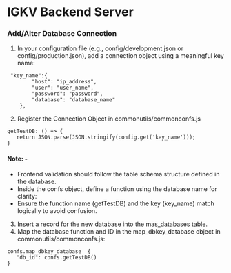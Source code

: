 # IGKV Backend Server

### Add/Alter Database Connection

1. In your configuration file (e.g., config/development.json or config/production.json), add a connection object using a
   meaningful key name:

```
 "key_name":{
        "host": "ip_address",
        "user": "user_name",
        "password": "password",
        "database": "database_name"
    },
```

2. Register the Connection Object in commonutils/commonconfs.js

```
getTestDB: () => {
   return JSON.parse(JSON.stringify(config.get('key_name')));
}
```

#### Note: -

* Frontend validation should follow the table schema structure defined in the database.
* Inside the confs object, define a function using the database name for clarity:
* Ensure the function name (getTestDB) and the key (key_name) match logically to avoid confusion.

3. Insert a record for the new database into the mas_databases table.
4. Map the database function and ID in the map_dbkey_database object in commonutils/commonconfs.js:

```
confs.map_dbkey_database  {
   "db_id": confs.getTestDB()
}
```
